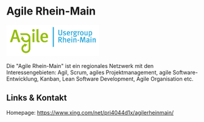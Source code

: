 # Agile Rhein-Main
![Agile Rhein-Main](./agilerheinmain.logo.png)

Die "Agile Rhein-Main" ist ein regionales Netzwerk mit den Interessengebieten: Agil, Scrum, agiles
Projektmanagement, agile Software-Entwicklung, Kanban, Lean Software Development, Agile Organisation etc.


## Links &amp; Kontakt

Homepage: <https://www.xing.com/net/pri4044d1x/agilerheinmain/>










